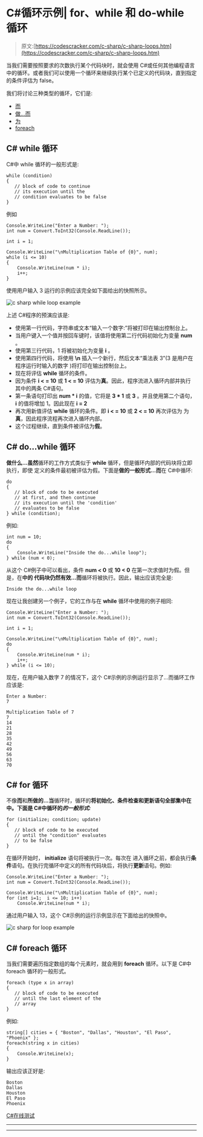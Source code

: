# C#循环示例| for、while 和 do-while 循环

> 原文:[https://codescracker.com/c-sharp/c-sharp-loops.htm](https://codescracker.com/c-sharp/c-sharp-loops.htm)

当我们需要按照要求的次数执行某个代码块时，就会使用 C#或任何其他编程语言中的循环。或者我们可以使用一个循环来继续执行某个已定义的代码块，直到指定的条件评估为 false。

我们将讨论三种类型的循环，它们是:

*   [而](#a)
*   [做...而](#b)
*   [为](#c)
*   [foreach](#d)

## C# while 循环

C#中 while 循环的一般形式是:

```
while (condition)
{
   // block of code to continue
   // its execution until the 
   // condition evaluates to be false
}
```

例如

```
Console.WriteLine("Enter a Number: ");
int num = Convert.ToInt32(Console.ReadLine());

int i = 1;

Console.WriteLine("\nMultiplication Table of {0}", num);
while (i <= 10)
{
    Console.WriteLine(num * i);
    i++;
}
```

使用用户输入 3 运行的示例应该完全如下面给出的快照所示。

![c sharp while loop example](../Images/4fc0ee4590056366d765ee2ec9c5a5cd.png)

上述 C#程序的预演应该是:

*   使用第一行代码，字符串或文本“输入一个数字:”将被打印在输出控制台上。
*   当用户键入一个值并按回车键时，该值将使用第二行代码初始化为变量 **num** 。
*   使用第三行代码，1 将被初始化为变量 **i** 。
*   使用第四行代码，将使用 **\n** 插入一个新行，然后文本“乘法表 3”(3 是用户在程序运行时输入的数字 )将打印在输出控制台上。
*   现在将评估 **while** 循环的条件。
*   因为条件 **i < = 10** 或 **1 < = 10** 评估为**真**。因此，程序流进入循环内部并执行 其中的两条 C#语句。
*   第一条语句打印出 **num * i** 的值，它将是 **3 * 1** 或 **3** 。并且使用第二个语句， **i** 的值将增加 1。因此现在 **i = 2**
*   再次用新值评估 **while** 循环的条件。即 **i < = 10** 或 **2 < = 10** 再次评估为 为**真**，因此程序流程再次进入循环内部。
*   这个过程继续，直到条件被评估为**假**。

## C# do...while 循环

**做什么...虽然**循环的工作方式类似于 **while** 循环，但是循环内部的代码块将立即执行，即使 定义的条件最初被评估为假。下面是**做的一般形式...而**在 C#中循环:

```
do
{
   // block of code to be executed
   // at first, and then continue 
   // its execution until the 'condition'
   // evaluates to be false
} while (condition);
```

例如:

```
int num = 10;
do
{
    Console.WriteLine("Inside the do...while loop");
} while (num < 0);
```

从这个 C#例子中可以看出，条件 **num < 0** 或 **10 < 0** 在第一次求值时为假。但是，在**中的 代码块仍然有效...而**循环将被执行。因此，输出应该完全是:

```
Inside the do...while loop
```

现在让我创建另一个例子，它的工作与在 **while** 循环中使用的例子相同:

```
Console.WriteLine("Enter a Number: ");
int num = Convert.ToInt32(Console.ReadLine());

int i = 1;

Console.WriteLine("\nMultiplication Table of {0}", num);
do
{
    Console.WriteLine(num * i);
    i++;
} while (i <= 10);
```

现在，在用户输入数字 7 的情况下，这个 C#示例的示例运行显示了...而循环工作应该是:

```
Enter a Number:
7

Multiplication Table of 7
7
14
21
28
35
42
49
56
63
70
```

## C# for 循环

不像**而**和**所做的...当**循环时，循环的**将初始化、条件检查和更新语句全部集中在 中。下面是 C#中循环的*的一般形式:***

```
for (initialize; condition; update)
{
   // block of code to be executed
   // until the "condition" evaluates 
   // to be false
}
```

在循环开始时， **initialize** 语句将被执行一次。每次在 进入循环之前，都会执行**条件**语句。在执行完循环中定义的所有代码块后，将执行**更新**语句。例如:

```
Console.WriteLine("Enter a Number: ");
int num = Convert.ToInt32(Console.ReadLine());

Console.WriteLine("\nMultiplication Table of {0}", num);
for (int i=1;  i <= 10; i++)
    Console.WriteLine(num * i);
```

通过用户输入 13，这个 C#示例的运行示例显示在下面给出的快照中。

![c sharp for loop example](../Images/e63821506993de44411a5e2c51008446.png)

## C# foreach 循环

当我们需要遍历指定数组的每个元素时，就会用到 **foreach** 循环。以下是 C#中 foreach 循环的一般形式。

```
foreach (type x in array) 
{
   // block of code to be executed
   // until the last element of the 
   // array
}
```

例如:

```
string[] cities = { "Boston", "Dallas", "Houston", "El Paso", "Phoenix" };
foreach(string x in cities)
{
    Console.WriteLine(x);
}
```

输出应该正好是:

```
Boston
Dallas
Houston
El Paso
Phoenix
```

[C#在线测试](/exam/showtest.php?subid=11)

* * *

* * *